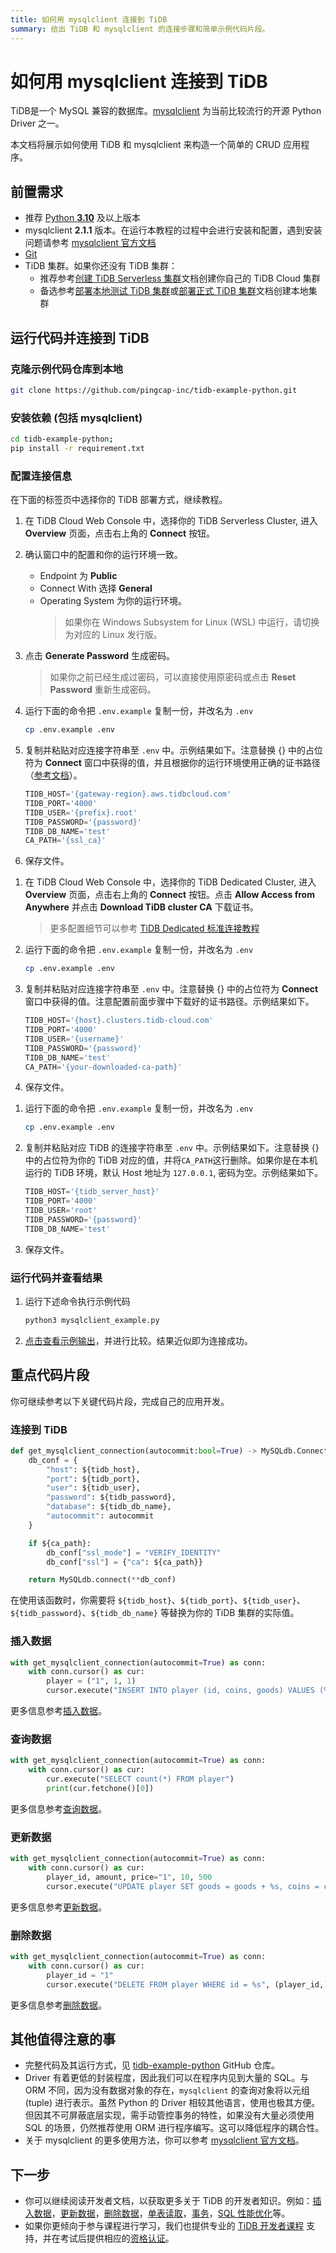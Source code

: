 ```yaml
---
title: 如何用 mysqlclient 连接到 TiDB
summary: 给出 TiDB 和 mysqlclient 的连接步骤和简单示例代码片段。
---
```


<!-- markdownlint-disable MD024 -->
<!-- markdownlint-disable MD029 -->

# 如何用 mysqlclient 连接到 TiDB

TiDB是一个 MySQL 兼容的数据库。[mysqlclient](https://pypi.org/project/mysqlclient/) 为当前比较流行的开源 Python Driver 之一。

本文档将展示如何使用 TiDB 和 mysqlclient 来构造一个简单的 CRUD 应用程序。

## 前置需求

- 推荐 [Python **3.10**](https://www.python.org/downloads/) 及以上版本
- mysqlclient **2.1.1** 版本。在运行本教程的过程中会进行安装和配置，遇到安装问题请参考 [mysqlclient 官方文档](https://github.com/PyMySQL/mysqlclient#install)
- [Git](https://git-scm.com/downloads)
- TiDB 集群。如果你还没有 TiDB 集群：
    - 推荐参考[创建 TiDB Serverless 集群](/develop/dev-guide-build-cluster-in-cloud.md#第-1-步创建-tidb-serverless-集群)文档创建你自己的 TiDB Cloud 集群
    - 备选参考[部署本地测试 TiDB 集群](/quick-start-with-tidb.md#部署本地测试集群)或[部署正式 TiDB 集群](/production-deployment-using-tiup.md)文档创建本地集群

## 运行代码并连接到 TiDB

### 克隆示例代码仓库到本地

```bash
git clone https://github.com/pingcap-inc/tidb-example-python.git
```

### 安装依赖 (包括 mysqlclient)

```bash
cd tidb-example-python;
pip install -r requirement.txt
```

### 配置连接信息

在下面的标签页中选择你的 TiDB 部署方式，继续教程。

<SimpleTab>

<div label="TiDB Serverless">

1. 在 TiDB Cloud Web Console 中，选择你的 TiDB Serverless Cluster, 进入 **Overview** 页面，点击右上角的 **Connect** 按钮。

2. 确认窗口中的配置和你的运行环境一致。
    - Endpoint 为 **Public**
    - Connect With 选择 **General**
    - Operating System 为你的运行环境。
      > 如果你在 Windows Subsystem for Linux (WSL) 中运行，请切换为对应的 Linux 发行版。

3. 点击 **Generate Password** 生成密码。
   > 如果你之前已经生成过密码，可以直接使用原密码或点击 **Reset Password** 重新生成密码。

4. 运行下面的命令把 `.env.example` 复制一份，并改名为 `.env`

    ```bash
    cp .env.example .env
    ```

5. 复制并粘贴对应连接字符串至 `.env` 中。示例结果如下。注意替换 {} 中的占位符为 **Connect** 窗口中获得的值，并且根据你的运行环境使用正确的证书路径（[参考文档](https://docs.pingcap.com/tidbcloud/secure-connections-to-serverless-clusters#root-certificate-default-path)）。

    ```python
    TIDB_HOST='{gateway-region}.aws.tidbcloud.com'
    TIDB_PORT='4000'
    TIDB_USER='{prefix}.root'
    TIDB_PASSWORD='{password}'
    TIDB_DB_NAME='test'
    CA_PATH='{ssl_ca}'
    ```

6. 保存文件。

</div>

<div label="TiDB Dedicated">

1. 在 TiDB Cloud Web Console 中，选择你的 TiDB Dedicated Cluster, 进入 **Overview** 页面，点击右上角的 **Connect** 按钮。点击 **Allow Access from Anywhere** 并点击 **Download TiDB cluster CA** 下载证书。
    > 更多配置细节可以参考 [TiDB Dedicated 标准连接教程](https://docs.pingcap.com/tidbcloud/connect-via-standard-connection)

2. 运行下面的命令把 `.env.example` 复制一份，并改名为 `.env`

    ```bash
    cp .env.example .env
    ```

3. 复制并粘贴对应连接字符串至 `.env` 中。注意替换 {} 中的占位符为 **Connect** 窗口中获得的值。注意配置前面步骤中下载好的证书路径。示例结果如下。

    ```python
    TIDB_HOST='{host}.clusters.tidb-cloud.com'
    TIDB_PORT='4000'
    TIDB_USER='{username}'
    TIDB_PASSWORD='{password}'
    TIDB_DB_NAME='test'
    CA_PATH='{your-downloaded-ca-path}'
    ```

4. 保存文件。

</div>

<div label="自建 TiDB">

1. 运行下面的命令把 `.env.example` 复制一份，并改名为 `.env`

    ```bash
    cp .env.example .env
    ```

2. 复制并粘贴对应 TiDB 的连接字符串至 `.env` 中。示例结果如下。注意替换 {} 中的占位符为你的 TiDB 对应的值，并将`CA_PATH`这行删除。如果你是在本机运行的 TiDB 环境，默认 Host 地址为 `127.0.0.1`, 密码为空。示例结果如下。

    ```python
    TIDB_HOST='{tidb_server_host}'
    TIDB_PORT='4000'
    TIDB_USER='root'
    TIDB_PASSWORD='{password}'
    TIDB_DB_NAME='test'
    ```

3. 保存文件。

</div>

</SimpleTab>

### 运行代码并查看结果

1. 运行下述命令执行示例代码

    ```python
    python3 mysqlclient_example.py
    ```

2. [点击查看示例输出](https://github.com/pingcap-inc/tidb-example-python/blob/main/Expected-Output.md#mysqlclient)，并进行比较。结果近似即为连接成功。

## 重点代码片段

你可继续参考以下关键代码片段，完成自己的应用开发。

### 连接到 TiDB

```python
def get_mysqlclient_connection(autocommit:bool=True) -> MySQLdb.Connection:
    db_conf = {
        "host": ${tidb_host},
        "port": ${tidb_port},
        "user": ${tidb_user},
        "password": ${tidb_password},
        "database": ${tidb_db_name},
        "autocommit": autocommit
    }

    if ${ca_path}:
        db_conf["ssl_mode"] = "VERIFY_IDENTITY"
        db_conf["ssl"] = {"ca": ${ca_path}}

    return MySQLdb.connect(**db_conf)
```

在使用该函数时，你需要将 `${tidb_host}`、`${tidb_port}`、`${tidb_user}`、`${tidb_password}`、`${tidb_db_name}` 等替换为你的 TiDB 集群的实际值。

### 插入数据

```python
with get_mysqlclient_connection(autocommit=True) as conn:
    with conn.cursor() as cur:
        player = ("1", 1, 1)
        cursor.execute("INSERT INTO player (id, coins, goods) VALUES (%s, %s, %s)", player)
```

更多信息参考[插入数据](/develop/dev-guide-insert-data.md)。

### 查询数据

```python
with get_mysqlclient_connection(autocommit=True) as conn:
    with conn.cursor() as cur:
        cur.execute("SELECT count(*) FROM player")
        print(cur.fetchone()[0])
```

更多信息参考[查询数据](/develop/dev-guide-get-data-from-single-table.md)。

### 更新数据

```python
with get_mysqlclient_connection(autocommit=True) as conn:
    with conn.cursor() as cur:
        player_id, amount, price="1", 10, 500
        cursor.execute("UPDATE player SET goods = goods + %s, coins = coins + %s WHERE id = %s", (-amount, price, player_id))
```

更多信息参考[更新数据](/develop/dev-guide-update-data.md)。

### 删除数据

```python
with get_mysqlclient_connection(autocommit=True) as conn:
    with conn.cursor() as cur:
        player_id = "1"
        cursor.execute("DELETE FROM player WHERE id = %s", (player_id,))
```

更多信息参考[删除数据](/develop/dev-guide-delete-data.md)。

## 其他值得注意的事

- 完整代码及其运行方式，见 [tidb-example-python](https://github.com/pingcap-inc/tidb-example-python/blob/main/README-zh.md) GitHub 仓库。
- Driver 有着更低的封装程度，因此我们可以在程序内见到大量的 SQL。与 ORM 不同，因为没有数据对象的存在，`mysqlclient` 的查询对象将以元组 (tuple) 进行表示。虽然 Python 的 Driver 相较其他语言，使用也极其方便。但因其不可屏蔽底层实现，需手动管控事务的特性，如果没有大量必须使用 SQL 的场景，仍然推荐使用 ORM 进行程序编写。这可以降低程序的耦合性。
- 关于 mysqlclient 的更多使用方法，你可以参考 [mysqlclient 官方文档](https://mysqlclient.readthedocs.io/)。

## 下一步

- 你可以继续阅读开发者文档，以获取更多关于 TiDB 的开发者知识。例如：[插入数据](/develop/dev-guide-insert-data.md)，[更新数据](/develop/dev-guide-update-data.md)，[删除数据](/develop/dev-guide-delete-data.md)，[单表读取](/develop/dev-guide-get-data-from-single-table.md)，[事务](/develop/dev-guide-transaction-overview.md)，[SQL 性能优化](/develop/dev-guide-optimize-sql-overview.md)等。
- 如果你更倾向于参与课程进行学习，我们也提供专业的 [TiDB 开发者课程](https://cn.pingcap.com/courses-catalog/back-end-developer/?utm_source=docs-cn-dev-guide) 支持，并在考试后提供相应的[资格认证](https://learn.pingcap.com/learner/certification-center)。
